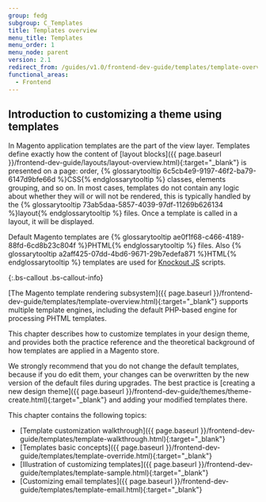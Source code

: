 ```yaml
---
group: fedg
subgroup: C_Templates
title: Templates overview
menu_title: Templates
menu_order: 1
menu_node: parent
version: 2.1
redirect_from: /guides/v1.0/frontend-dev-guide/templates/template-overview.html
functional_areas:
  - Frontend
---
```


## Introduction to customizing a theme using templates

In Magento application templates are the part of the view layer. Templates define exactly how the content of [layout blocks]({{ page.baseurl }}/frontend-dev-guide/layouts/layout-overview.html){:target="_blank"} is presented on a page: order, {% glossarytooltip 6c5cb4e9-9197-46f2-ba79-6147d9bfe66d %}CSS{% endglossarytooltip %} classes, elements grouping, and so on.
In most cases, templates do not contain any logic about whether they will or will not be rendered, this is typically handled by the {% glossarytooltip 73ab5daa-5857-4039-97df-11269b626134 %}layout{% endglossarytooltip %} files. Once a template is called in a layout, it will be displayed.

Default Magento templates are {% glossarytooltip ae0f1f68-c466-4189-88fd-6cd8b23c804f %}PHTML{% endglossarytooltip %} files. Also {% glossarytooltip a2aff425-07dd-4bd6-9671-29b7edefa871 %}HTML{% endglossarytooltip %} templates are used for [Knockout JS](http://knockoutjs.com/index.html) scripts.

{:.bs-callout .bs-callout-info}

[The Magento template rendering subsystem]({{ page.baseurl }}/frontend-dev-guide/templates/template-overview.html){:target="_blank"} supports multiple template engines, including the default PHP-based engine for processing PHTML templates.

This chapter describes how to customize templates in your design theme, and provides both the practice reference and the theoretical background of how templates are applied in a Magento store.


We strongly recommend that you do not change the default templates, because if you do edit them, your changes can be overwritten by the new version of the default files during upgrades.
The best practice is [creating a new design theme]({{ page.baseurl }}/frontend-dev-guide/themes/theme-create.html){:target="_blank"} and adding your modified templates there.

This chapter contains the following topics:

* [Template customization walkthrough]({{ page.baseurl }}/frontend-dev-guide/templates/template-walkthrough.html){:target="_blank"}
* [Templates basic concepts]({{ page.baseurl }}/frontend-dev-guide/templates/template-override.html){:target="_blank"}
* [Illustration of customizing templates]({{ page.baseurl }}/frontend-dev-guide/templates/template-sample.html){:target="_blank"}
* [Customizing email templates]({{ page.baseurl }}/frontend-dev-guide/templates/template-email.html){:target="_blank"}
